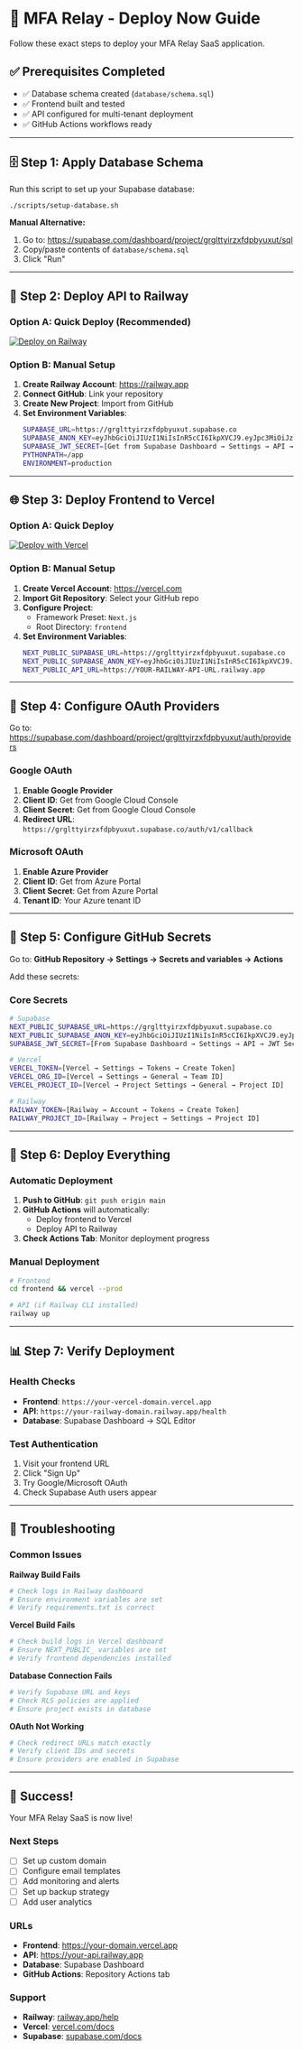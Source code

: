 # 🚀 MFA Relay - Deploy Now Guide

Follow these exact steps to deploy your MFA Relay SaaS application.

## ✅ Prerequisites Completed
- ✅ Database schema created (`database/schema.sql`)
- ✅ Frontend built and tested
- ✅ API configured for multi-tenant deployment
- ✅ GitHub Actions workflows ready

---

## 🗄️ Step 1: Apply Database Schema

Run this script to set up your Supabase database:

```bash
./scripts/setup-database.sh
```

**Manual Alternative:**
1. Go to: https://supabase.com/dashboard/project/grglttyirzxfdpbyuxut/sql
2. Copy/paste contents of `database/schema.sql`
3. Click "Run"

---

## 🚂 Step 2: Deploy API to Railway

### Option A: Quick Deploy (Recommended)
[![Deploy on Railway](https://railway.app/button.svg)](https://railway.app/new?template=https://github.com/YOUR_USERNAME/mfa-relay)

### Option B: Manual Setup
1. **Create Railway Account**: https://railway.app
2. **Connect GitHub**: Link your repository
3. **Create New Project**: Import from GitHub
4. **Set Environment Variables**:
   ```bash
   SUPABASE_URL=https://grglttyirzxfdpbyuxut.supabase.co
   SUPABASE_ANON_KEY=eyJhbGciOiJIUzI1NiIsInR5cCI6IkpXVCJ9.eyJpc3MiOiJzdXBhYmFzZSIsInJlZiI6ImdyZ2x0dHlpcnp4ZmRwYnl1eHV0Iiwicm9sZSI6ImFub24iLCJpYXQiOjE3NTE4MzUzNDgsImV4cCI6MjA2NzQxMTM0OH0.-ZU38fETcom_K3-tTBHjGVLcmG98_Fmt0XsBBRS38dM
   SUPABASE_JWT_SECRET=[Get from Supabase Dashboard → Settings → API → JWT Secret]
   PYTHONPATH=/app
   ENVIRONMENT=production
   ```

---

## 🌐 Step 3: Deploy Frontend to Vercel

### Option A: Quick Deploy
[![Deploy with Vercel](https://vercel.com/button)](https://vercel.com/new/git/external?repository-url=https://github.com/YOUR_USERNAME/mfa-relay&project-name=mfa-relay-frontend&root-directory=frontend)

### Option B: Manual Setup
1. **Create Vercel Account**: https://vercel.com
2. **Import Git Repository**: Select your GitHub repo
3. **Configure Project**:
   - Framework Preset: `Next.js`
   - Root Directory: `frontend`
4. **Set Environment Variables**:
   ```bash
   NEXT_PUBLIC_SUPABASE_URL=https://grglttyirzxfdpbyuxut.supabase.co
   NEXT_PUBLIC_SUPABASE_ANON_KEY=eyJhbGciOiJIUzI1NiIsInR5cCI6IkpXVCJ9.eyJpc3MiOiJzdXBhYmFzZSIsInJlZiI6ImdyZ2x0dHlpcnp4ZmRwYnl1eHV0Iiwicm9sZSI6ImFub24iLCJpYXQiOjE3NTE4MzUzNDgsImV4cCI6MjA2NzQxMTM0OH0.-ZU38fETcom_K3-tTBHjGVLcmG98_Fmt0XsBBRS38dM
   NEXT_PUBLIC_API_URL=https://YOUR-RAILWAY-API-URL.railway.app
   ```

---

## 🔐 Step 4: Configure OAuth Providers

Go to: https://supabase.com/dashboard/project/grglttyirzxfdpbyuxut/auth/providers

### Google OAuth
1. **Enable Google Provider**
2. **Client ID**: Get from Google Cloud Console
3. **Client Secret**: Get from Google Cloud Console
4. **Redirect URL**: `https://grglttyirzxfdpbyuxut.supabase.co/auth/v1/callback`

### Microsoft OAuth
1. **Enable Azure Provider**
2. **Client ID**: Get from Azure Portal
3. **Client Secret**: Get from Azure Portal
4. **Tenant ID**: Your Azure tenant ID

---

## 🔧 Step 5: Configure GitHub Secrets

Go to: **GitHub Repository → Settings → Secrets and variables → Actions**

Add these secrets:

### Core Secrets
```bash
# Supabase
NEXT_PUBLIC_SUPABASE_URL=https://grglttyirzxfdpbyuxut.supabase.co
NEXT_PUBLIC_SUPABASE_ANON_KEY=eyJhbGciOiJIUzI1NiIsInR5cCI6IkpXVCJ9.eyJpc3MiOiJzdXBhYmFzZSIsInJlZiI6ImdyZ2x0dHlpcnp4ZmRwYnl1eHV0Iiwicm9sZSI6ImFub24iLCJpYXQiOjE3NTE4MzUzNDgsImV4cCI6MjA2NzQxMTM0OH0.-ZU38fETcom_K3-tTBHjGVLcmG98_Fmt0XsBBRS38dM
SUPABASE_JWT_SECRET=[From Supabase Dashboard → Settings → API → JWT Secret]

# Vercel
VERCEL_TOKEN=[Vercel → Settings → Tokens → Create Token]
VERCEL_ORG_ID=[Vercel → Settings → General → Team ID]
VERCEL_PROJECT_ID=[Vercel → Project Settings → General → Project ID]

# Railway
RAILWAY_TOKEN=[Railway → Account → Tokens → Create Token]
RAILWAY_PROJECT_ID=[Railway → Project → Settings → Project ID]
```

---

## 🎯 Step 6: Deploy Everything

### Automatic Deployment
1. **Push to GitHub**: `git push origin main`
2. **GitHub Actions** will automatically:
   - Deploy frontend to Vercel
   - Deploy API to Railway
3. **Check Actions Tab**: Monitor deployment progress

### Manual Deployment
```bash
# Frontend
cd frontend && vercel --prod

# API (if Railway CLI installed)
railway up
```

---

## 📊 Step 7: Verify Deployment

### Health Checks
- **Frontend**: `https://your-vercel-domain.vercel.app`
- **API**: `https://your-railway-domain.railway.app/health`
- **Database**: Supabase Dashboard → SQL Editor

### Test Authentication
1. Visit your frontend URL
2. Click "Sign Up"
3. Try Google/Microsoft OAuth
4. Check Supabase Auth users appear

---

## 🐛 Troubleshooting

### Common Issues

**Railway Build Fails**
```bash
# Check logs in Railway dashboard
# Ensure environment variables are set
# Verify requirements.txt is correct
```

**Vercel Build Fails**
```bash
# Check build logs in Vercel dashboard
# Ensure NEXT_PUBLIC_ variables are set
# Verify frontend dependencies installed
```

**Database Connection Fails**
```bash
# Verify Supabase URL and keys
# Check RLS policies are applied
# Ensure project exists in database
```

**OAuth Not Working**
```bash
# Check redirect URLs match exactly
# Verify client IDs and secrets
# Ensure providers are enabled in Supabase
```

---

## 🎉 Success!

Your MFA Relay SaaS is now live!

### Next Steps
- [ ] Set up custom domain
- [ ] Configure email templates
- [ ] Add monitoring and alerts
- [ ] Set up backup strategy
- [ ] Add user analytics

### URLs
- **Frontend**: https://your-domain.vercel.app
- **API**: https://your-api.railway.app
- **Database**: Supabase Dashboard
- **GitHub Actions**: Repository Actions tab

### Support
- **Railway**: [railway.app/help](https://railway.app/help)
- **Vercel**: [vercel.com/docs](https://vercel.com/docs)
- **Supabase**: [supabase.com/docs](https://supabase.com/docs)